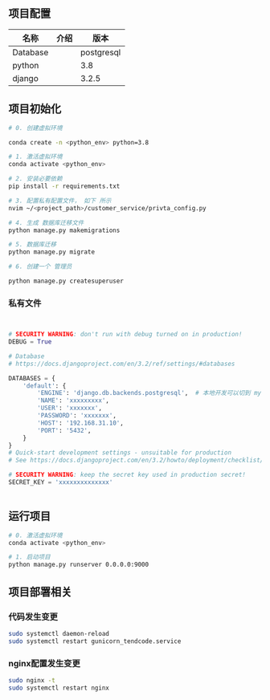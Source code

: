 ## 项目配置

|名称| 介绍  |版本|
|-----|-----|-----|
|Database|     | postgresql |
|python|     |3.8|
|django|     | 3.2.5      |

## 项目初始化

```bash
# 0. 创建虚拟环境

conda create -n <python_env> python=3.8

# 1. 激活虚拟环境
conda activate <python_env>

# 2. 安装必要依赖
pip install -r requirements.txt

# 3. 配置私有配置文件， 如下 所示
nvim ~/<project_path>/customer_service/privta_config.py

# 4. 生成 数据库迁移文件
python manage.py makemigrations

# 5. 数据库迁移
python manage.py migrate

# 6. 创建一个 管理员

python manage.py createsuperuser
```

### 私有文件

```python


# SECURITY WARNING: don't run with debug turned on in production!
DEBUG = True

# Database
# https://docs.djangoproject.com/en/3.2/ref/settings/#databases

DATABASES = {
    'default': {
        'ENGINE': 'django.db.backends.postgresql',  # 本地开发可以切到 mysql
        'NAME': 'xxxxxxxxx',
        'USER': 'xxxxxxx',
        'PASSWORD': 'xxxxxxx',
        'HOST': '192.168.31.10',
        'PORT': '5432',
    }
}
# Quick-start development settings - unsuitable for production
# See https://docs.djangoproject.com/en/3.2/howto/deployment/checklist/

# SECURITY WARNING: keep the secret key used in production secret!
SECRET_KEY = 'xxxxxxxxxxxxxx'



```

## 运行项目

```bash
# 0. 激活虚拟环境
conda activate <python_env>

# 1. 启动项目
python manage.py runserver 0.0.0.0:9000

```

## 项目部署相关

### 代码发生变更

```bash
sudo systemctl daemon-reload
sudo systemctl restart gunicorn_tendcode.service
```

### nginx配置发生变更

```bash
sudo nginx -t
sudo systemctl restart nginx
```